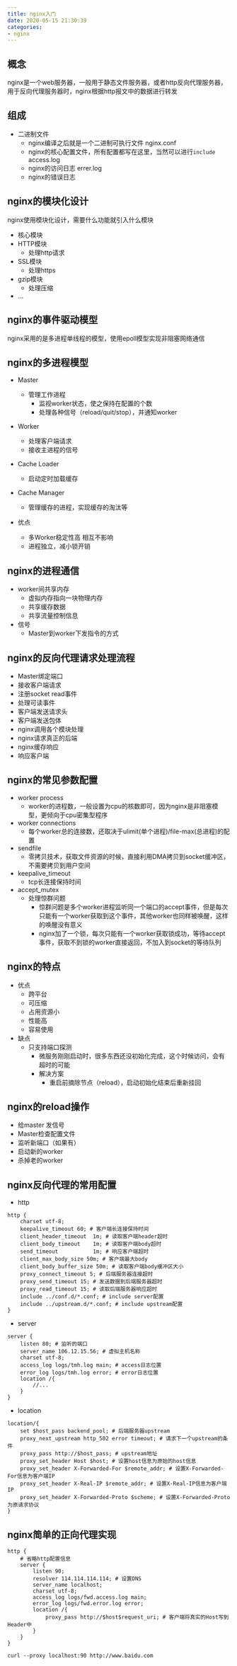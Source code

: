 ```yaml
---
title: nginx入门
date: 2020-05-15 21:30:39
categories:
- nginx
---
```


## 概念
nginx是一个web服务器，一般用于静态文件服务器，或者http反向代理服务器，用于反向代理服务器时，nginx根据http报文中的数据进行转发

## 组成
- 二进制文件
    - nginx编译之后就是一个二进制可执行文件
nginx.conf
    - nginx的核心配置文件，所有配置都写在这里，当然可以进行`include`
access.log
    - nginx的访问日志
errer.log
    - nginx的错误日志

## nginx的模块化设计
nginx使用模块化设计，需要什么功能就引入什么模块
- 核心模块
- HTTP模块
    - 处理http请求
- SSL模块
    - 处理https
- gzip模块
    - 处理压缩
- ...

## nginx的事件驱动模型
nginx采用的是多进程单线程的模型，使用epoll模型实现非阻塞网络通信

## nginx的多进程模型
- Master
    - 管理工作进程
        - 监视worker状态，使之保持在配置的个数
        - 处理各种信号（reload/quit/stop），并通知worker
- Worker
    - 处理客户端请求
    - 接收主进程的信号
- Cache Loader
    - 启动定时加载缓存
- Cache Manager
    - 管理缓存的进程，实现缓存的淘汰等

- 优点
    - 多Worker稳定性高 相互不影响
    - 进程独立，减小锁开销
                

## nginx的进程通信
- worker间共享内存
    - 虚拟内存指向一块物理内存
    - 共享缓存数据
    - 共享流量控制信息
- 信号
    - Master到worker下发指令的方式


## nginx的反向代理请求处理流程
- Master绑定端口
- 接收客户端请求
- 注册socket read事件
- 处理可读事件
- 客户端发送请求头
- 客户端发送包体
- nginx调用各个模块处理
- nginx请求真正的后端
- nginx缓存响应
- 响应客户端

## nginx的常见参数配置
- worker process
    - worker的进程数，一般设置为cpu的核数即可，因为nginx是非阻塞模型，更倾向于cpu密集型程序
- worker connections
    - 每个worker总的连接数，还取决于ulimit(单个进程)/file-max(总进程)的配置
- sendfile 
    - 零拷贝技术，获取文件资源的时候，直接利用DMA拷贝到socket缓冲区，不需要拷贝到用户空间
- keepalive_timeout
    - tcp长连接保持时间
- accept_mutex
    - 处理惊群问题
        - 惊群问题是多个worker进程监听同一个端口的accept事件，但是每次只能有一个worker获取到这个事件，其他worker也同样被唤醒，这样的唤醒没有意义
        - nginx加了一个锁，每次只能有一个worker获取锁成功，等待accept事件，获取不到锁的worker直接返回，不加入到socket的等待队列

## nginx的特点
- 优点
    - 跨平台 
    - 可压缩
    - 占用资源小
    - 性能高
    - 容易使用
- 缺点
    - 只支持端口探测
        - 微服务刚刚启动时，很多东西还没初始化完成，这个时候访问，会有超时的可能
        - 解决方案
            - 重启前摘除节点（reload），启动初始化结束后重新挂回

## nginx的reload操作
- 给master 发信号
- Master检查配置文件
- 监听新端口（如果有）
- 启动新的worker
- 杀掉老的worker

## nginx反向代理的常用配置
- http
```text
http {
    charset utf-8;
    keepalive_timeout 60; # 客户端长连接保持时间
    client_header_timeout  1m; # 读取客户端header超时
    client_body_timeout    1m; # 读取客户端body超时
    send_timeout           1m; # 响应客户端超时
    client_max_body_size 50m; # 客户端最大body
    client_body_buffer_size 50m; # 读取客户端body缓冲区大小
    proxy_connect_timeout 5; # 后端服务器连接超时
    proxy_send_timeout 15; # 发送数据到后端服务器超时
    proxy_read_timeout 15; # 读取后端服务器响应超时
    include ../conf.d/*.conf; # include server配置
    include ../upstream.d/*.conf; # include upstream配置
}
```

- server
```
server {
    listen 80; # 监听的端口
    server_name 106.12.15.56; # 虚拟主机名称
    charset utf-8;
    access_log logs/tmh.log main; # access日志位置
    error_log logs/tmh.log error; # error日志位置
    location /{
        //...
    }
}
```

- location
```text
location/{
    set $host_pass backend_pool; # 后端服务器upstream
    proxy_next_upstream http_502 error timeout; # 请求下一个upstream的条件
    proxy_pass http://$host_pass; # upstream地址
    proxy_set_header Host $host; # 设置host信息为原始的host信息
    proxy_set_header X-Forwarded-For $remote_addr; # 设置X-Forwarded-For信息为客户端IP
    proxy_set_header X-Real-IP $remote_addr; # 设置X-Real-IP信息为客户端IP
    proxy_set_header X-Forwarded-Proto $scheme; # 设置X-Forwarded-Proto为原请求协议
}
```

## nginx简单的正向代理实现
```
http {
    # 省略http配置信息
    server {
        listen 90;
        resolver 114.114.114.114; # 设置DNS
        server_name localhost; 
        charset utf-8;
        access_log logs/fwd.access.log main;
        error_log logs/fwd.error.log error;
        location /{
            proxy_pass http://$host$request_uri; # 客户端将真实的Host写到Header中
        }
    }
}

curl --proxy localhost:90 http://www.baidu.com
```